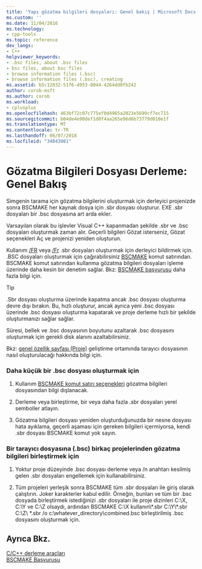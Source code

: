 ```yaml
---
title: 'Yapı gözatma bilgileri dosyaları: Genel bakış | Microsoft Docs'
ms.custom: ''
ms.date: 11/04/2016
ms.technology:
- cpp-tools
ms.topic: reference
dev_langs:
- C++
helpviewer_keywords:
- .bsc files, about .bsc files
- bsc files, about bsc files
- browse information files (.bsc)
- browse information files (.bsc), creating
ms.assetid: b5c12832-51f6-4953-8044-4264dd0fb242
author: corob-msft
ms.author: corob
ms.workload:
- cplusplus
ms.openlocfilehash: 463bf72c07c775ef0d4965a2023e5699cf7ec715
ms.sourcegitcommit: b04de4e90def1d0f4aa265e96d6b73779d010e1f
ms.translationtype: MT
ms.contentlocale: tr-TR
ms.lasthandoff: 06/07/2018
ms.locfileid: "34843081"
---
```

# <a name="building-browse-information-files-overview"></a>Gözatma Bilgileri Dosyası Derleme: Genel Bakış
Simgenin tarama için gözatma bilgilerini oluşturmak için derleyici projenizde sonra BSCMAKE her kaynak dosya için .sbr dosyası oluşturur. EXE .sbr dosyaları bir .bsc dosyasına art arda ekler.  
  
 Varsayılan olarak bu işlevler Visual C++ kapanmadan şekilde .sbr ve .bsc dosyaları oluşturmak zaman alır. Geçerli bilgileri Gözat isterseniz, Gözat seçenekleri Aç ve projenizi yeniden oluşturun.  
  
 Kullanım [/FR](../../build/reference/fr-fr-create-dot-sbr-file.md) veya [/Fr](../../build/reference/fr-fr-create-dot-sbr-file.md) .sbr dosyaları oluşturmak için derleyici bildirmek için. .BSC dosyaları oluşturmak için çağırabilirsiniz [BSCMAKE](../../build/reference/bscmake-command-line.md) komut satırından. BSCMAKE komut satırından kullanma gözatma bilgileri dosyaları işleme üzerinde daha kesin bir denetim sağlar. Bkz: [BSCMAKE başvurusu](../../build/reference/bscmake-reference.md) daha fazla bilgi için.  
  
> [!TIP]
>  .Sbr dosyası oluşturma üzerinde kapatma ancak .bsc dosyası oluşturma devre dışı bırakın. Bu, hızlı oluşturur, ancak ayrıca yeni .bsc dosyası üzerinde .bsc dosyası oluşturma kapatarak ve proje derleme hızlı bir şekilde oluşturmanızı sağlar sağlar.  
  
 Süresi, bellek ve .bsc dosyasının boyutunu azaltarak .bsc dosyasını oluşturmak için gerekli disk alanını azaltabilirsiniz.  
  
 Bkz: [genel özellik sayfası (Proje)](../../ide/general-property-page-project.md) geliştirme ortamında tarayıcı dosyasının nasıl oluşturulacağı hakkında bilgi için.  
  
### <a name="to-create-a-smaller-bsc-file"></a>Daha küçük bir .bsc dosyası oluşturmak için  
  
1.  Kullanım [BSCMAKE komut satırı seçenekleri](../../build/reference/bscmake-options.md) gözatma bilgileri dosyasından bilgi dışlanacak.  
  
2.  Derleme veya birleştirme, bir veya daha fazla .sbr dosyaları yerel semboller atlayın.  
  
3.  Gözatma bilgileri dosyası yeniden oluşturduğunuzda bir nesne dosyası hata ayıklama, geçerli aşaması için gereken bilgileri içermiyorsa, kendi .sbr dosyası BSCMAKE komut yok sayın.  
  
### <a name="to-combine-the-browse-information-from-several-projects-into-one-browser-file-bsc"></a>Bir tarayıcı dosyasına (.bsc) birkaç projelerinden gözatma bilgileri birleştirmek için  
  
1.  Yoktur proje düzeyinde .bsc dosyası derleme veya /n anahtarı kesilmiş gelen .sbr dosyaları engellemek için kullanabilirsiniz.  
  
2.  Tüm projeleri yerleşik sonra BSCMAKE tüm .sbr dosyaları ile giriş olarak çalıştırın. Joker karakterler kabul edilir. Örneğin, bunları ve tüm bir .bsc dosyada birleştirmek istediğinizi .sbr dosyaları ile proje dizinleri C:\X, C:\Y ve C:\Z olsaydı, ardından BSCMAKE C:\X kullanın\\\*.sbr C:\Y\\\*.sbr C:\Z\\ \*.sbr /o c:\whatever_directory\combined.bsc birleştirilmiş .bsc dosyasını oluşturmak için.  
  
## <a name="see-also"></a>Ayrıca Bkz.  
 [C/C++ derleme araçları](../../build/reference/c-cpp-build-tools.md)   
 [BSCMAKE Başvurusu](../../build/reference/bscmake-reference.md)
